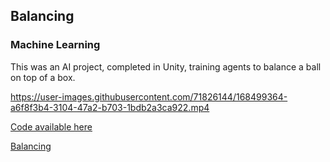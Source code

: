 ## Balancing
### Machine Learning

This was an AI project, completed in Unity, training agents to balance a ball on top of a box.

https://user-images.githubusercontent.com/71826144/168499364-a6f8f3b4-3104-47a2-b703-1bdb2a3ca922.mp4

[Code available here]()

[Balancing](https://github.com/MCookAAI/MCookAAI.github.io/blob/main/docs/Balancing.mp4)
